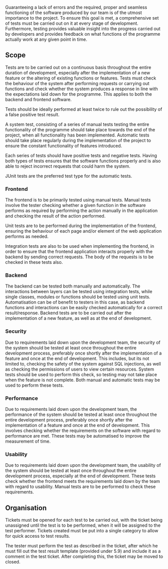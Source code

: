 Guaranteeing a lack of errors and the required, proper and seamless functioning of the software produced by our team is of the utmost importance to the project. To ensure this goal is met, a comprehensive set of tests must be carried out on it at every stage of development. Furthermore, testing provides valuable insight into the progress carried out by developers and provides feedback on what functions of the programme actually work at any given point in time.

## Scope

Tests are to be carried out on a continuous basis throughout the entire duration of development, especially after the implementation of a new feature or the altering of existing functions or features. Tests must check the behaviour of the system after performing requests or carrying out functions and check whether the system produces a response in line with the expectations laid down for the programme. This applies to both the backend and frontend software.

Tests should be ideally performed at least twice to rule out the possibility of a false positive test result. 

A system test, consisting of a series of manual tests testing the entire functionality of the programme should take place towards the end of the project, when all functionality has been implemented. Automatic tests should take place regularly during the implementation of the project to ensure the constant functionality of features introduced.

Each series of tests should have positive tests and negative tests. Having both types of tests ensures that the software functions properly and is also able to reject incorrect requests that could harm the system.

JUnit tests are the preferred test type for the automatic tests.

### Frontend

The frontend is to be primarily tested using manual tests. Manual tests involve the tester checking whether a given function in the software performs as required by performing the action manually in the application and checking the result of the action performed.

Unit tests are to be performed during the implementation of the frontend, ensuring the behaviour of each page and/or element of the web application performs as needed.

Integration tests are also to be used when implementing the frontend, in order to ensure that the frontend application interacts properly with the backend by sending correct requests. The body of the requests is to be checked in these tests also.

### Backend

The backend can be tested both manually and automatically. The interactions between layers can be tested using integration tests, while single classes, modules or functions should be tested using unit tests. Automatisation can be of benefit to testers in this case, as backend functions and interactions can be easily checked automatically for a correct result/response. Backend tests are to be carried out after the implementation of a new feature, as well as at the end of development.

### Security

Due to requirements laid down upon the development team, the security of the system should be tested at least once throughout the entire development process, preferably once shortly after the implementation of a feature and once at the end of development. This includes, but its not limited to, checking the safety of the system against SQL injections, as well as checking the permissions of users to view certain resources. System tests should be used to perform this check, so testing may not take place when the feature is not complete. Both manual and automatic tests may be used to perform these tests.

### Performance

Due to requirements laid down upon the development team, the performance of the system should be tested at least once throughout the entire development process, preferably once shortly after the implementation of a feature and once at the end of development. This involves checking whether the requirements on the software with regard to performance are met. These tests may be automatised to improve the measurement of time.

### Usability

Due to requirements laid down upon the development team, the usability of the system should be tested at least once throughout the entire development process, especially at the end of development. These tests check whether the frontend meets the requirements laid down by the team with regard to usability. Manual tests are to be performed to check these requirements.

## Organisation
Tickets must be opened for each test to be carried out, with the ticket being unassigned until the test is to be performed, when it will be assigned to the test performer. Tickets created must be put into a single category to allow for quick access to test results.

The tester must perform the test as described in the ticket, after which he must fill out the test result template (provided under 5.9) and include it as a comment in the test ticket. After completing this, the ticket may be moved to closed.